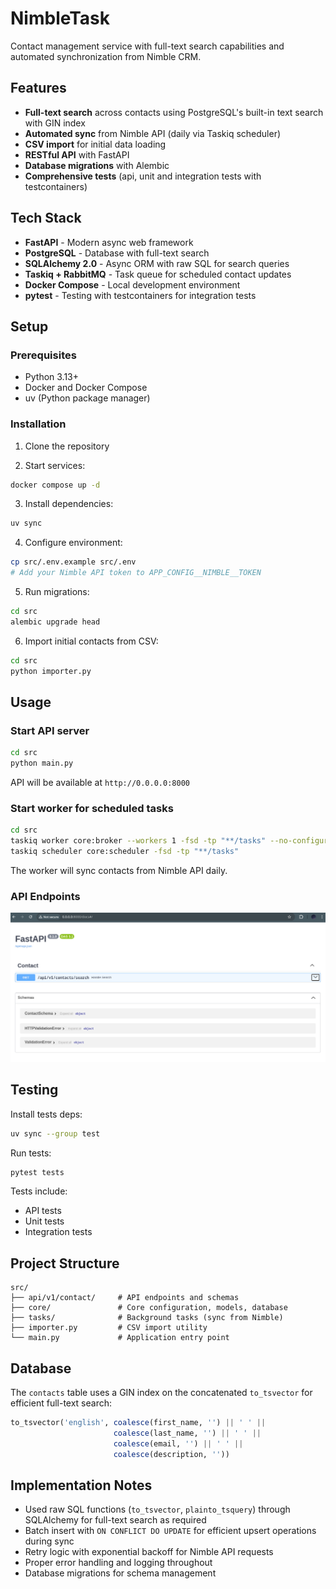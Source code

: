 # NimbleTask

Contact management service with full-text search capabilities and automated synchronization from Nimble CRM.

## Features

- **Full-text search** across contacts using PostgreSQL's built-in text search with GIN index
- **Automated sync** from Nimble API (daily via Taskiq scheduler)
- **CSV import** for initial data loading
- **RESTful API** with FastAPI
- **Database migrations** with Alembic
- **Comprehensive tests** (api, unit and integration tests with testcontainers)

## Tech Stack

- **FastAPI** - Modern async web framework
- **PostgreSQL** - Database with full-text search
- **SQLAlchemy 2.0** - Async ORM with raw SQL for search queries
- **Taskiq + RabbitMQ** - Task queue for scheduled contact updates
- **Docker Compose** - Local development environment
- **pytest** - Testing with testcontainers for integration tests

## Setup

### Prerequisites

- Python 3.13+
- Docker and Docker Compose
- uv (Python package manager)

### Installation

1. Clone the repository

2. Start services:
```bash
docker compose up -d
```

3. Install dependencies:
```bash
uv sync
```

4. Configure environment:
```bash
cp src/.env.example src/.env
# Add your Nimble API token to APP_CONFIG__NIMBLE__TOKEN
```

5. Run migrations:
```bash
cd src
alembic upgrade head
```

6. Import initial contacts from CSV:
```bash
cd src
python importer.py
```

## Usage

### Start API server

```bash
cd src
python main.py
```

API will be available at `http://0.0.0.0:8000`

### Start worker for scheduled tasks

```bash
cd src
taskiq worker core:broker --workers 1 -fsd -tp "**/tasks" --no-configure-logging
taskiq scheduler core:scheduler -fsd -tp "**/tasks"
```

The worker will sync contacts from Nimble API daily.

### API Endpoints

![](assets/docs.png)

## Testing

Install tests deps:
```bash
uv sync --group test
```

Run tests:
```bash
pytest tests
```

Tests include:
- API tests
- Unit tests 
- Integration tests 


## Project Structure

```
src/
├── api/v1/contact/     # API endpoints and schemas
├── core/               # Core configuration, models, database
├── tasks/              # Background tasks (sync from Nimble)
├── importer.py         # CSV import utility
└── main.py             # Application entry point
```

## Database

The `contacts` table uses a GIN index on the concatenated `to_tsvector` for efficient full-text search:

```sql
to_tsvector('english', coalesce(first_name, '') || ' ' || 
                       coalesce(last_name, '') || ' ' || 
                       coalesce(email, '') || ' ' || 
                       coalesce(description, ''))
```

## Implementation Notes

- Used raw SQL functions (`to_tsvector`, `plainto_tsquery`) through SQLAlchemy for full-text search as required
- Batch insert with `ON CONFLICT DO UPDATE` for efficient upsert operations during sync
- Retry logic with exponential backoff for Nimble API requests
- Proper error handling and logging throughout
- Database migrations for schema management